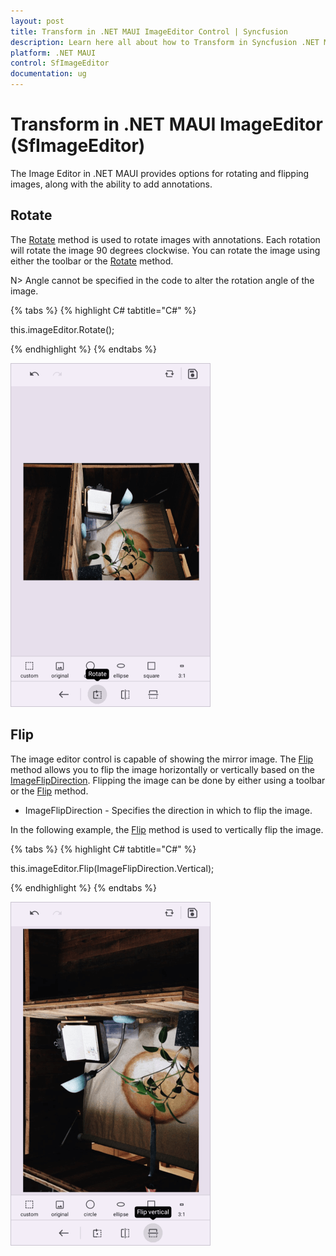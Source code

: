 ```yaml
---
layout: post
title: Transform in .NET MAUI ImageEditor Control | Syncfusion
description: Learn here all about how to Transform in Syncfusion .NET MAUI ImageEditor (SfImageEditor) control and more.
platform: .NET MAUI
control: SfImageEditor
documentation: ug
---
```


# Transform in .NET MAUI ImageEditor (SfImageEditor)

The Image Editor in .NET MAUI provides options for rotating and flipping images, along with the ability to add annotations.

## Rotate

The [Rotate](https://help.syncfusion.com/cr/maui/Syncfusion.Maui.ImageEditor.SfImageEditor.html#Syncfusion_Maui_ImageEditor_SfImageEditor_Rotate) method is used to rotate images with annotations. Each rotation will rotate the image 90 degrees clockwise. You can rotate the image using either the toolbar or the [Rotate](https://help.syncfusion.com/cr/maui/Syncfusion.Maui.ImageEditor.SfImageEditor.html#Syncfusion_Maui_ImageEditor_SfImageEditor_Rotate) method.

N> Angle cannot be specified in the code to alter the rotation angle of the image.

{% tabs %}
{% highlight C# tabtitle="C#" %}

this.imageEditor.Rotate();

{% endhighlight %}
{% endtabs %}

![Image Rotation in .NET Maui ImageEditor](images/transformation/imageeditor-rotate.png)

## Flip

The image editor control is capable of showing the mirror image. The [Flip](https://help.syncfusion.com/cr/maui/Syncfusion.Maui.ImageEditor.SfImageEditor.html#Syncfusion_Maui_ImageEditor_SfImageEditor_Flip_Syncfusion_Maui_ImageEditor_ImageFlipDirection_) method allows you to flip the image horizontally or vertically based on the [ImageFlipDirection](https://help.syncfusion.com/cr/maui/Syncfusion.Maui.ImageEditor.ImageFlipDirection.html). Flipping the image can be done by either using a toolbar or the [Flip](https://help.syncfusion.com/cr/maui/Syncfusion.Maui.ImageEditor.SfImageEditor.html#Syncfusion_Maui_ImageEditor_SfImageEditor_Flip_Syncfusion_Maui_ImageEditor_ImageFlipDirection_) method.

* ImageFlipDirection - Specifies the direction in which to flip the image.

In the following example, the [Flip](https://help.syncfusion.com/cr/maui/Syncfusion.Maui.ImageEditor.SfImageEditor.html#Syncfusion_Maui_ImageEditor_SfImageEditor_Flip_Syncfusion_Maui_ImageEditor_ImageFlipDirection_) method is used to vertically flip the image.

{% tabs %}
{% highlight C# tabtitle="C#" %}

this.imageEditor.Flip(ImageFlipDirection.Vertical);

{% endhighlight %}
{% endtabs %}

![Image Flip in .NET Maui ImageEditor](images/transformation/imageeditor-flip.png)